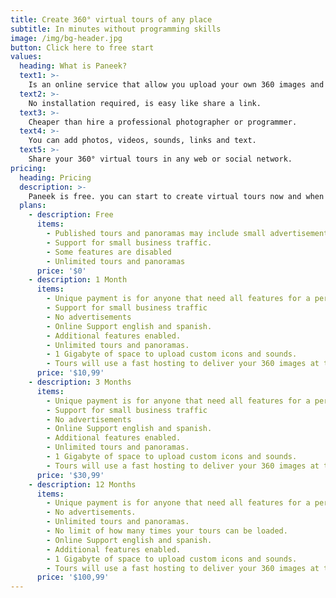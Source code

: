 ```yaml
---
title: Create 360° virtual tours of any place
subtitle: In minutes without programming skills
image: /img/bg-header.jpg
button: Click here to free start
values:
  heading: What is Paneek?
  text1: >-
    Is an online service that allow you upload your own 360 images and use them to create fascinating 360° virtual tour.
  text2: >-
    No installation required, is easy like share a link.
  text3: >-
    Cheaper than hire a professional photographer or programmer.
  text4: >-
    You can add photos, videos, sounds, links and text.
  text5: >-
    Share your 360° virtual tours in any web or social network.
pricing:
  heading: Pricing
  description: >-
    Paneek is free. you can start to create virtual tours now and when you feel ready to promote your tours, you can chosee any of our plans .If you have questions about them send us an email to <info@paneek.net>.
  plans:
    - description: Free
      items:
        - Published tours and panoramas may include small advertisements to cover our costs. You can turn off the ads anytime by using a paid account.
        - Support for small business traffic.
        - Some features are disabled
        - Unlimited tours and panoramas
      price: '$0'
    - description: 1 Month
      items:
        - Unique payment is for anyone that need all features for a period of time.
        - Support for small business traffic
        - No advertisements
        - Online Support english and spanish.
        - Additional features enabled.
        - Unlimited tours and panoramas.
        - 1 Gigabyte of space to upload custom icons and sounds.
        - Tours will use a fast hosting to deliver your 360 images at top speed to users in different geographic locations.
      price: '$10,99'
    - description: 3 Months
      items:
        - Unique payment is for anyone that need all features for a period of time.
        - Support for small business traffic
        - No advertisements
        - Online Support english and spanish.
        - Additional features enabled.
        - Unlimited tours and panoramas.
        - 1 Gigabyte of space to upload custom icons and sounds.
        - Tours will use a fast hosting to deliver your 360 images at top speed to users in different geographic locations.
      price: '$30,99'
    - description: 12 Months
      items:
        - Unique payment is for anyone that need all features for a period of time.
        - No advertisements.
        - Unlimited tours and panoramas.
        - No limit of how many times your tours can be loaded.
        - Online Support english and spanish.
        - Additional features enabled.
        - 1 Gigabyte of space to upload custom icons and sounds.
        - Tours will use a fast hosting to deliver your 360 images at top speed to users in different geographic locations.
      price: '$100,99'      
---
```



